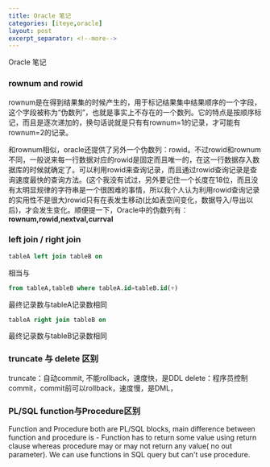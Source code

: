 ```yaml
---
title: Oracle 笔记
categories: [iteye,oracle]
layout: post
excerpt_separator: <!--more-->
---
```

Oracle 笔记 <!--more-->

### rownum and rowid

rownum是在得到结果集的时候产生的，用于标记结果集中结果顺序的一个字段，这个字段被称为“伪数列”，也就是事实上不存在的一个数列。它的特点是按顺序标记，而且是逐次递加的，换句话说就是只有有rownum=1的记录，才可能有rownum=2的记录。   

和rownum相似，oracle还提供了另外一个伪数列：rowid。不过rowid和rownum不同，一般说来每一行数据对应的rowid是固定而且唯一的，在这一行数据存入数据库的时候就确定了。可以利用rowid来查询记录，而且通过rowid查询记录是查询速度最快的查询方法。(这个我没有试过，另外要记住一个长度在18位，而且没有太明显规律的字符串是一个很困难的事情，所以我个人认为利用rowid查询记录的实用性不是很大)rowid只有在表发生移动(比如表空间变化，数据导入/导出以后)，才会发生变化。顺便提一下，Oracle中的伪数列有：**rownum,rowid,nextval,currval**  

### left join / right join 

```sql
tableA left join tableB on
```
相当与 

```sql
from tableA,tableB where tableA.id=tableB.id(+) 
```

最终记录数与tableA记录数相同   

```sql
tableA right join tableB on 
```

最终记录数与tableB记录数相同   

### truncate 与 delete 区别 

truncate：自动commit, 不能rollback，速度快，是DDL 
delete：程序员控制commit，commit前可以rollback，速度慢，是DML，   

### PL/SQL function与Procedure区别   

Function and Procedure both are PL/SQL blocks, main difference between function and procedure is - Function has to return some value using return clause whereas procedure may or may not return any value( no out parameter). We can use functions in SQL query but can't use procedure.  
